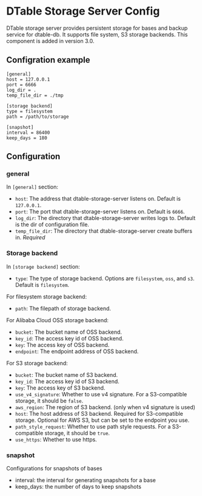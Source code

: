 # DTable Storage Server Config

DTable storage server provides persistent storage for bases and backup service for dtable-db. It supports file system, S3 storage backends. This component is added in version 3.0.

## Configration example

```
[general]
host = 127.0.0.1
port = 6666
log_dir = .
temp_file_dir = ./tmp

[storage backend]
type = filesystem
path = /path/to/storage

[snapshot]
interval = 86400
keep_days = 180
```


## Configuration

### general

In `[general]` section:

- `host`: The address that dtable-storage-server listens on. Default is `127.0.0.1`.
- `port`: The port that dtable-storage-server listens on. Default is `6666`.
- `log_dir`: The directory that dtable-storage-server writes logs to. Default is the dir of configuration file.
- `temp_file_dir`: The directory that dtable-storage-server create buffers in. _Required_

### Storage backend

In `[storage backend]` section:

- `type`: The type of storage backend. Options are `filesystem`, `oss`, and `s3`. Default is `filesystem`.

For filesystem storage backend:

- `path`: The filepath of storage backend.

For Alibaba Cloud OSS storage backend:

- `bucket`: The bucket name of OSS backend.
- `key_id`: The access key id of OSS backend.
- `key`: The access key of OSS backend.
- `endpoint`: The endpoint address of OSS backend.

For S3 storage backend:

- `bucket`: The bucket name of S3 backend.
- `key_id`: The access key id of S3 backend.
- `key`: The access key of S3 backend.
- `use_v4_signature`: Whether to use v4 signature. For a S3-compatible storage, it should be `false`.
- `aws_region`: The region of S3 backend. (only when v4 signature is used)
- `host`: The host address of S3 backend. Required for S3-compatible storage. Optional for AWS S3, but can be set to the endpoint you use.
- `path_style_request`: Whether to use path style requests. For a S3-compatible storage, it should be `true`.
- `use_https`: Whether to use https.

### snapshot

Configurations for snapshots of bases

* interval: the interval for generating snapshots for a base
* keep_days: the number of days to keep snapshots
